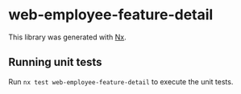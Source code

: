 # web-employee-feature-detail

This library was generated with [Nx](https://nx.dev).

## Running unit tests

Run `nx test web-employee-feature-detail` to execute the unit tests.
